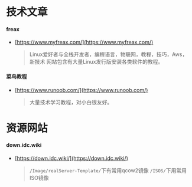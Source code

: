 # 技术文章
#### freax
- [https://www.myfreax.com/](https://www.myfreax.com/)
    > Linux爱好者与全栈开发者，编程语言，物联网，教程，技巧，Aws，新技术
    > 网站包含有大量Linux发行版安装各类软件的教程。
#### 菜鸟教程
- [https://www.runoob.com/](https://www.runoob.com/)
    > 大量技术学习教程，对小白很友好。

# 资源网站
#### down.idc.wiki
- [https://down.idc.wiki/](https://down.idc.wiki/)
    >`/Image/realServer-Template/`下有常用qcow2镜像
    > `/ISOS/`下用常用ISO镜像